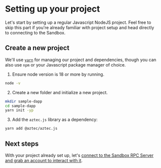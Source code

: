# Setting up your project

Let's start by setting up a regular Javascript NodeJS project. Feel free to skip this part if you're already familiar with project setup and head directly to connecting to the Sandbox.

## Create a new project

We'll use [`yarn`](https://yarnpkg.com/) for managing our project and dependencies, though you can also use `npm` or your Javascript package manager of choice.

1. Ensure node version is 18 or more by running.

```sh
node -v
```

2. Create a new folder and initialize a new project.

```sh
mkdir sample-dapp
cd sample-dapp
yarn init -yp
```

3. Add the `aztec.js` library as a dependency:

```sh
yarn add @aztec/aztec.js
```

## Next steps

With your project already set up, let's [connect to the Sandbox RPC Server and grab an account to interact with it](./rpc_server.md).
